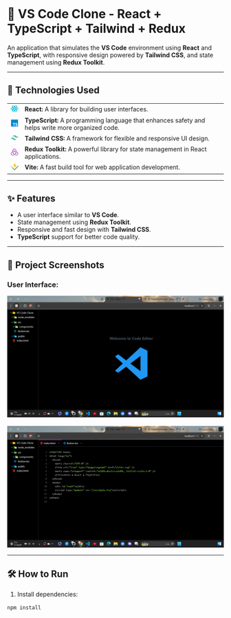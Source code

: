 # 🧩 VS Code Clone - React + TypeScript + Tailwind + Redux

An application that simulates the **VS Code** environment using **React** and **TypeScript**, with responsive design powered by **Tailwind CSS**, and state management using **Redux Toolkit**.

---

## 🚀 Technologies Used

<table>
  <tr>
    <td><img src="./public/icons/react.svg" alt="React" width="30"/></td>
    <td><strong>React:</strong> A library for building user interfaces.</td>
  </tr>
  <tr>
    <td><img src="./public/icons/typescript.svg" alt="TypeScript" width="30"/></td>
    <td><strong>TypeScript:</strong> A programming language that enhances safety and helps write more organized code.</td>
  </tr>
  <tr>
    <td><img src="./public/icons/tailwindcss.svg" alt="Tailwind CSS" width="30"/></td>
    <td><strong>Tailwind CSS:</strong> A framework for flexible and responsive UI design.</td>
  </tr>
  <tr>
    <td><img src="./public/icons/redux-action.svg" alt="Redux Toolkit" width="30"/></td>
    <td><strong>Redux Toolkit:</strong> A powerful library for state management in React applications.</td>
  </tr>
  <tr>
    <td><img src="./public/icons/vitest.svg" alt="Vite" width="30"/></td>
    <td><strong>Vite:</strong> A fast build tool for web application development.</td>
  </tr>
</table>

---

## ✨ Features

- A user interface similar to **VS Code**.
- State management using **Redux Toolkit**.
- Responsive and fast design with **Tailwind CSS**.
- **TypeScript** support for better code quality.

---

## 📸 Project Screenshots

### User Interface:

<img src="https://raw.githubusercontent.com/mohammed4122002/VS-code/main/screenshots/screenshot1.png" alt="Application Interface" width="600" />
<br/><br/>
<img src="https://raw.githubusercontent.com/mohammed4122002/VS-code/main/screenshots/screenshot2.png" alt="Application Interface" width="600" />

---

## 🛠️ How to Run

1. Install dependencies:

```bash
npm install
